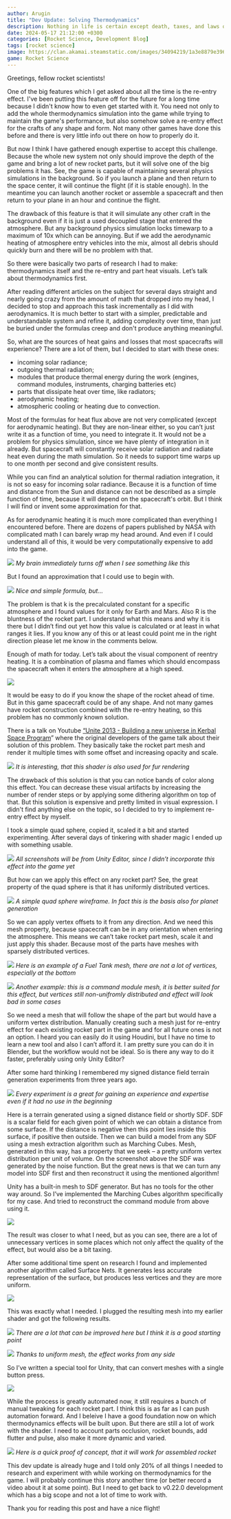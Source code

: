 ```yaml
---
author: Arugin
title: "Dev Update: Solving Thermodynamics"
description: Nothing in life is certain except death, taxes, and laws of thermodynamics
date: 2024-05-17 21:12:00 +0300
categories: [Rocket Science, Development Blog]
tags: [rocket science]
image: https://clan.akamai.steamstatic.com/images/34094219/1a3e8879e3966d6c23bda0d203946c252e093842_400x225.png
game: Rocket Science
---
```

Greetings, fellow rocket scientists!

One of the big features which I get asked about all the time is the re-entry effect. I've been putting this feature off for the future for a long time because I didn't know how to even get started with it. You need not only to add the whole thermodynamics simulation into the game while trying to maintain the game's performance, but also somehow solve a re-entry effect for the crafts of any shape and form. Not many other games have done this before and there is very little info out there on how to properly do it.

But now I think I have gathered enough expertise to accept this challenge. Because the whole new system not only should improve the depth of the game and bring a lot of new rocket parts, but it will solve one of the big problems it has. See, the game is capable of maintaining several physics simulations in the background. So if you launch a plane and then return to the space center, it will continue the flight (if it is stable enough). In the meantime you can launch another rocket or assemble a spacecraft and then return to your plane in an hour and continue the flight.

The drawback of this feature is that it will simulate any other craft in the background even if it is just a used decoupled stage that entered the atmosphere. But any background physics simulation locks timewarp to a maximum of 10x which can be annoying. But if we add the aerodynamic heating of atmosphere entry vehicles into the mix, almost all debris should quickly burn and there will be no problem with that.

So there were basically two parts of research I had to make: thermodynamics itself and the re-entry and part heat visuals. Let’s talk about thermodynamics first.

After reading different articles on the subject for several days straight and nearly going crazy from the amount of math that dropped into my head, I decided to stop and approach this task incrementally as I did with aerodynamics. It is much better to start with a simpler, predictable and understandable system and refine it, adding complexity over time, than just be buried under the formulas creep and don't produce anything meaningful.

So, what are the sources of heat gains and losses that most spacecrafts will experience? There are a lot of them, but I decided to start with these ones:

- incoming solar radiance;
- outgoing thermal radiation;
- modules that produce thermal energy during the work (engines, command modules, instruments, charging batteries etc)  
- parts that dissipate heat over time, like radiators;  
- aerodynamic heating;  
- atmospheric cooling or heating due to convection.  

Most of the formulas for heat flux above are not very complicated (except for aerodynamic heating). But they are non-linear either, so you can’t just write it as a function of time, you need to integrate it. It would not be a problem for physics simulation, since we have plenty of integration in it already. But spacecraft will constantly receive solar radiation and radiate heat even during the math simulation. So it needs to support time warps up to one month per second and give consistent results.

While you can find an analytical solution for thermal radiation integration, it is not so easy for incoming solar radiance. Because it is a function of time and distance from the Sun and distance can not be described as a simple function of time, because it will depend on the spacecraft's orbit. But I think I will find or invent some approximation for that.

As for aerodynamic heating it is much more complicated than everything I encountered before. There are dozens of papers published by NASA with complicated math I can barely wrap my head around. And even if I could understand all of this, it would be very computationally expensive to add into the game.

![](https://clan.akamai.steamstatic.com/images//34094219/3e06110ca0b5e0ebb5d9beb7b23cc67fbbd7bc13.png)
_My brain immediately turns off when I see something like this_

But I found an approximation that I could use to begin with.

![](https://clan.akamai.steamstatic.com/images//34094219/6eb7396549fd16d5077f1196d5d1e25356a44e0d.png)
_Nice and simple formula, but..._

The problem is that k is the precalculated constant for a specific atmosphere and I found values for it only for Earth and Mars. Also R is the bluntness of the rocket part. I understand what this means and why it is there but I didn’t find out yet how this value is calculated or at least in what ranges it lies. If you know any of this or at least could point me in the right direction please let me know in the comments below.

Enough of math for today. Let’s talk about the visual component of reentry heating. It is a combination of plasma and flames which should encompass the spacecraft when it enters the atmosphere at a high speed.

![](https://clan.akamai.steamstatic.com/images//34094219/971fa782ec32195fcaca388b4291d6342e72af20.jpg)

It would be easy to do if you know the shape of the rocket ahead of time. But in this game spacecraft could be of any shape. And not many games have rocket construction combined with the re-entry heating, so this problem has no commonly known solution.

There is a talk on Youtube [“Unite 2013 - Building a new universe in Kerbal Space Program](https://www.youtube.co/watch?=mXTxQko-JH0)” where the original developers of the game talk about their solution of this problem. They basically take the rocket part mesh and render it multiple times with some offset and increasing opacity and scale.

![](https://clan.akamai.steamstatic.com/images//34094219/41a67e0c5d923ec68d2f9ac979041e0dfa4f8668.png)
_It is interesting, that this shader is also used for fur rendering_

The drawback of this solution is that you can notice bands of color along this effect. You can decrease these visual artifacts by increasing the number of render steps or by applying some dithering algorithm on top of that. But this solution is expensive and pretty limited in visual expression. I didn't find anything else on the topic, so I decided to try to implement re-entry effect by myself.

I took a simple quad sphere, copied it, scaled it a bit and started experimenting. After several days of tinkering with shader magic I ended up with something usable.

![](https://clan.akamai.steamstatic.com/images//34094219/6629f4dadeef952386b367ec77f690d19d3f58cd.png)
_All screenshots will be from Unity Editor, since I didn’t incorporate this effect into the game yet_

But how can we apply this effect on any rocket part? See, the great property of the quad sphere is that it has uniformly distributed vertices.

![](https://clan.akamai.steamstatic.com/images//34094219/c43bdbcc60400ec7e4e6467bb0a6beb1944ac165.png)
_A simple quad sphere wireframe. In fact this is the basis also for planet generation_

So we can apply vertex offsets to it from any direction. And we need this mesh property, because spacecraft can be in any orientation when entering the atmosphere. This means we can’t take rocket part mesh, scale it and just apply this shader. Because most of the parts have meshes with sparsely distributed vertices.

![](https://clan.akamai.steamstatic.com/images//34094219/17b19d61bb4bc67343a74807f33510e8c8952031.png)
_Here is an example of a Fuel Tank mesh, there are not a lot of vertices, especially at the bottom_

![](https://clan.akamai.steamstatic.com/images//34094219/5115256b9cbd8f6cd2ab64da49575102a7212198.png)
_Another example: this is a command module mesh, it is better suited for this effect, but vertices still non-unifromly distributed and effect will look bad in some cases_

So we need a mesh that will follow the shape of the part but would have a uniform vertex distribution. Manually creating such a mesh just for re-entry effect for each existing rocket part in the game and for all future ones is not an option. I heard you can easily do it using Houdini, but I have no time to learn a new tool and also I can’t afford it. I am pretty sure you can do it in Blender, but the workflow would not be ideal. So is there any way to do it faster, preferably using only Unity Editor?

After some hard thinking I remembered my signed distance field terrain generation experiments from three years ago.

![](https://clan.akamai.steamstatic.com/images//34094219/4c117e115bd75a692f2063efdc813d6803b17bb8.jpg)
_Every experiment is a great for gaining an experience and expertise even if it had no use in the beginning_

Here is a terrain generated using a signed distance field or shortly SDF. SDF is a scalar field for each given point of which we can obtain a distance from some surface. If the distance is negative then this point lies inside this surface, if positive then outside. Then we can build a model from any SDF using a mesh extraction algorithm such as Marching Cubes. Mesh, generated in this way, has a property that we seek – a pretty uniform vertex distribution per unit of volume. On the screenshot above the SDF was generated by the noise function. But the great news is that we can turn any model into SDF first and then reconstruct it using the mentioned algorithm!

Unity has a built-in mesh to SDF generator. But has no tools for the other way around. So I’ve implemented the Marching Cubes algorithm specifically for my case. And tried to reconstruct the command module from above using it.

![](https://clan.akamai.steamstatic.com/images//34094219/e495453adb8e901f4e2322ea6413284ffa6dc6ba.png)

The result was closer to what I need, but as you can see, there are a lot of unnecessary vertices in some places which not only affect the quality of the effect, but would also be a bit taxing.

After some additional time spent on research I found and implemented another algorithm called Surface Nets. It generates less accurate representation of the surface, but produces less vertices and they are more uniform.

![](https://clan.akamai.steamstatic.com/images//34094219/c12c0a3bc3c115c91e100c4b38b693bf206a0877.png)

This was exactly what I needed. I plugged the resulting mesh into my earlier shader and got the following results.

![](https://clan.akamai.steamstatic.com/images//34094219/7e7efff77f70373b8d0d532de16ac45907d2455b.png)
_There are a lot that can be improved here but I think it is a good starting point_

![](https://clan.akamai.steamstatic.com/images//34094219/69aba7b368922f62e6ddbb6823761a4794f813df.png)
_Thanks to uniform mesh, the effect works from any side_

So I’ve written a special tool for Unity, that can convert meshes with a single button press.

![](https://clan.akamai.steamstatic.com/images//34094219/7544529b31979180cc1abd34df763201a9a13236.png)

While the process is greatly automated now, it still requires a bunch of manual tweaking for each rocket part. I think this is as far as I can push automation forward. And I beleive I have a good foundation now on which thermodynamics effects will be built upon. But there are still a lot of work with the shader. I need to account parts occlusion, rocket bounds, add flutter and pulse, also make it more dynamic and varied.

![](https://clan.akamai.steamstatic.com/images//34094219/c3ae68eda2e44f46a3e6f2bcf7ebd84e61a1a50a.png)
_Here is a quick proof of concept, that it will work for assembled rocket_

This dev update is already huge and I told only 20% of all things I needed to research and experiment with while working on thermodynamics for the game. I will probably continue this story another time (or better record a video about it at some point). But I need to get back to v0.22.0 development which has a big scope and not a lot of time to work with.

Thank you for reading this post and have a nice flight!
